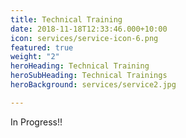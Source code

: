 ```yaml
---
title: Technical Training
date: 2018-11-18T12:33:46.000+10:00
icon: services/service-icon-6.png
featured: true
weight: "2"
heroHeading: Technical Training
heroSubHeading: Technical Trainings
heroBackground: services/service2.jpg

---
```

In Progress!!